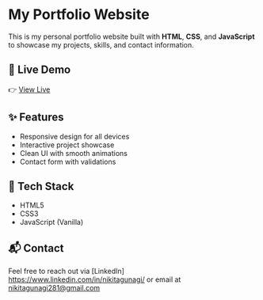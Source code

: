 # My Portfolio Website

This is my personal portfolio website built with **HTML**, **CSS**, and **JavaScript** to showcase my projects, skills, and contact information.

## 🚀 Live Demo

👉 [View Live](https://nik258.github.io/MyPortfolio/) <!-- Replace with your actual link -->

## ✨ Features

- Responsive design for all devices
- Interactive project showcase
- Clean UI with smooth animations
- Contact form with validations

## 📁 Tech Stack

- HTML5
- CSS3
- JavaScript (Vanilla)

## 📬 Contact

Feel free to reach out via [LinkedIn] https://www.linkedin.com/in/nikitagunagi/ or email at nikitagunagi281@gmail.com
